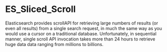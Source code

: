 # ES_Sliced_Scroll

Elasticsearch provides scrollAPI for retrieving large numbers of results (or even all results) from a single search request, in much the same way as you would use a cursor on a traditional database. Unfortunately, in sequential manner, single scroll API invocation takes more than 24 hours to retrieve huge data data ranging from millions to billions.


